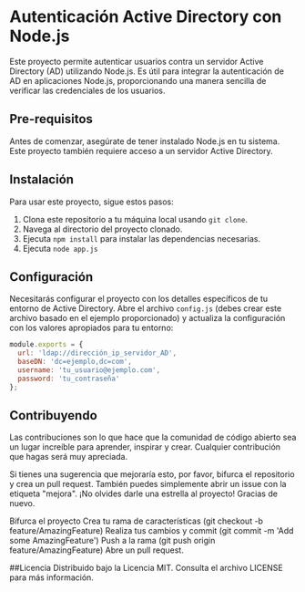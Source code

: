 # Autenticación Active Directory con Node.js

Este proyecto permite autenticar usuarios contra un servidor Active Directory (AD) utilizando Node.js. Es útil para integrar la autenticación de AD en aplicaciones Node.js, proporcionando una manera sencilla de verificar las credenciales de los usuarios.

## Pre-requisitos

Antes de comenzar, asegúrate de tener instalado Node.js en tu sistema. Este proyecto también requiere acceso a un servidor Active Directory.

## Instalación

Para usar este proyecto, sigue estos pasos:

1. Clona este repositorio a tu máquina local usando `git clone`.
2. Navega al directorio del proyecto clonado.
3. Ejecuta `npm install` para instalar las dependencias necesarias.
4. Ejecuta `node app.js`

## Configuración

Necesitarás configurar el proyecto con los detalles específicos de tu entorno de Active Directory. Abre el archivo `config.js` (debes crear este archivo basado en el ejemplo proporcionado) y actualiza la configuración con los valores apropiados para tu entorno:

```javascript
module.exports = {
  url: 'ldap://dirección_ip_servidor_AD',
  baseDN: 'dc=ejemplo,dc=com',
  username: 'tu_usuario@ejemplo.com',
  password: 'tu_contraseña'
};

```

## Contribuyendo
Las contribuciones son lo que hace que la comunidad de código abierto sea un lugar increíble para aprender, inspirar y crear. Cualquier contribución que hagas será muy apreciada.

Si tienes una sugerencia que mejoraría esto, por favor, bifurca el repositorio y crea un pull request. También puedes simplemente abrir un issue con la etiqueta "mejora". ¡No olvides darle una estrella al proyecto! Gracias de nuevo.

Bifurca el proyecto
Crea tu rama de características (git checkout -b feature/AmazingFeature)
Realiza tus cambios y commit (git commit -m 'Add some AmazingFeature')
Push a la rama (git push origin feature/AmazingFeature)
Abre un pull request.


##Licencia
Distribuido bajo la Licencia MIT. Consulta el archivo LICENSE para más información.
